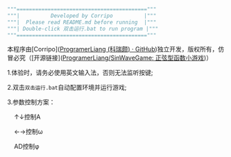 ```python
"""=========================================="""
"""|          Developed by Corripo          |"""
"""|  Please read README.md before running  |"""
"""| Double-click 双击运行.bat to run program |"""
"""=========================================="""
```

本程序由[Corripo]([ProgramerLiang (科瑞颇) · GitHub](https://github.com/ProgramerLiang))独立开发，版权所有，仿冒必究（[开源链接]([ProgramerLiang/SinWaveGame: 正弦型函数小游戏](https://github.com/ProgramerLiang/SinWaveGame))）

1.体验时，请务必使用英文输入法，否则无法监听按键;

2.双击`双击运行.bat`自动配置环境并运行游戏;

3.参数控制方案：

    ↑↓控制A

    ←→控制ω

    AD控制φ